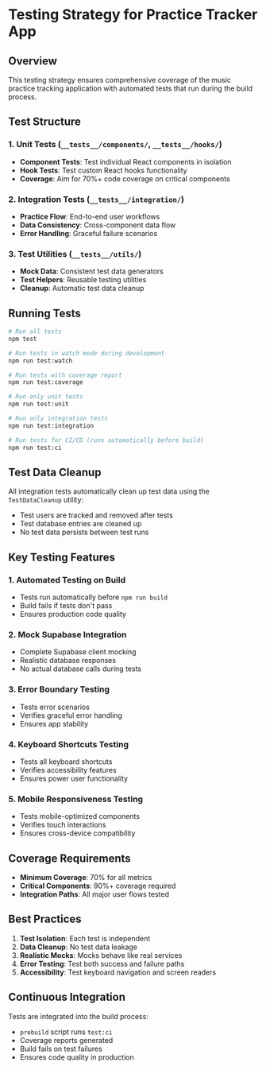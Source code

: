# Testing Strategy for Practice Tracker App

## Overview
This testing strategy ensures comprehensive coverage of the music practice tracking application with automated tests that run during the build process.

## Test Structure

### 1. Unit Tests (`__tests__/components/`, `__tests__/hooks/`)
- **Component Tests**: Test individual React components in isolation
- **Hook Tests**: Test custom React hooks functionality
- **Coverage**: Aim for 70%+ code coverage on critical components

### 2. Integration Tests (`__tests__/integration/`)
- **Practice Flow**: End-to-end user workflows
- **Data Consistency**: Cross-component data flow
- **Error Handling**: Graceful failure scenarios

### 3. Test Utilities (`__tests__/utils/`)
- **Mock Data**: Consistent test data generators
- **Test Helpers**: Reusable testing utilities
- **Cleanup**: Automatic test data cleanup

## Running Tests

```bash
# Run all tests
npm test

# Run tests in watch mode during development
npm run test:watch

# Run tests with coverage report
npm run test:coverage

# Run only unit tests
npm run test:unit

# Run only integration tests
npm run test:integration

# Run tests for CI/CD (runs automatically before build)
npm run test:ci
```

## Test Data Cleanup

All integration tests automatically clean up test data using the `TestDataCleanup` utility:

- Test users are tracked and removed after tests
- Test database entries are cleaned up
- No test data persists between test runs

## Key Testing Features

### 1. **Automated Testing on Build**
- Tests run automatically before `npm run build`
- Build fails if tests don't pass
- Ensures production code quality

### 2. **Mock Supabase Integration**
- Complete Supabase client mocking
- Realistic database responses
- No actual database calls during tests

### 3. **Error Boundary Testing**
- Tests error scenarios
- Verifies graceful error handling
- Ensures app stability

### 4. **Keyboard Shortcuts Testing**
- Tests all keyboard shortcuts
- Verifies accessibility features
- Ensures power user functionality

### 5. **Mobile Responsiveness Testing**
- Tests mobile-optimized components
- Verifies touch interactions
- Ensures cross-device compatibility

## Coverage Requirements

- **Minimum Coverage**: 70% for all metrics
- **Critical Components**: 90%+ coverage required
- **Integration Paths**: All major user flows tested

## Best Practices

1. **Test Isolation**: Each test is independent
2. **Data Cleanup**: No test data leakage
3. **Realistic Mocks**: Mocks behave like real services
4. **Error Testing**: Test both success and failure paths
5. **Accessibility**: Test keyboard navigation and screen readers

## Continuous Integration

Tests are integrated into the build process:
- `prebuild` script runs `test:ci`
- Coverage reports generated
- Build fails on test failures
- Ensures code quality in production
